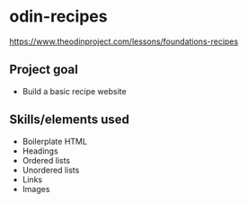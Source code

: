 # odin-recipes
https://www.theodinproject.com/lessons/foundations-recipes

## Project goal
- Build a basic recipe website

## Skills/elements used
- Boilerplate HTML
- Headings
- Ordered lists
- Unordered lists
- Links
- Images
